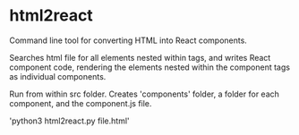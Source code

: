 # html2react
Command line tool for converting HTML into React components.

Searches html file for all elements nested within <component></component> tags, and writes React component code, rendering the elements nested within the component tags as individual components.

Run from within src folder. Creates 'components' folder, a folder for each component, and the component.js file.

'python3 html2react.py file.html'

